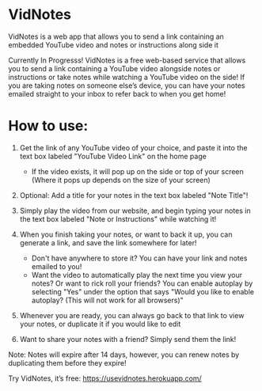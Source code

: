 # VidNotes

VidNotes is a web app that allows you to send a link containing an embedded YouTube video and notes or instructions along side it

Currently In Progresss!
VidNotes is a free web-based service that allows you to send a link containing a YouTube video alongside notes or instructions or take notes while watching a YouTube video on the side! If you are taking notes on someone else’s device, you can have your notes emailed straight to your inbox to refer back to when you get home!

# How to use:
1. Get the link of any YouTube video of your choice, and paste it into the text box labeled "YouTube Video Link" on the home page
    - If the video exists, it will pop up on the side or top of your screen (Where it pops up depends on the size of your screen)

2. Optional: Add a title for your notes in the text box labeled "Note Title"!

4. Simply play the video from our website, and begin typing your notes in the text box labeled "Note or Instructions" while watching it!

6. When you finish taking your notes, or want to back it up, you can generate a link, and save the link somewhere for later!
    - Don't have anywhere to store it? You can have your link and notes emailed to you!
    - Want the video to automatically play the next time you view your notes? Or want to rick roll your friends? You can enable autoplay by selecting "Yes" under the option that says "Would you like to enable autoplay? (This will not work for all browsers)"

7. Whenever you are ready, you can always go back to that link to view your notes, or duplicate it if you would like to edit

9. Want to share your notes with a friend? Simply send them the link!

Note: Notes will expire after 14 days, however, you can renew notes by duplicating them before they expire!


Try VidNotes, it’s free: https://usevidnotes.herokuapp.com/
